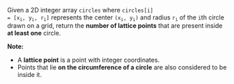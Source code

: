 Given a 2D integer array `circles` where <code>circles[i] = [x<sub>i</sub>, y<sub>i</sub>, r<sub>i</sub>]</code> represents the center <code>(x<sub>i</sub>, y<sub>i</sub>)</code> and radius <code>r<sub>i</sub></code> of the `i`th circle drawn on a grid, return the **number of lattice points** that are present inside **at least one** circle.

**Note:**

- A **lattice point** is a point with integer coordinates.
- Points that lie **on the circumference of a circle** are also considered to be inside it.